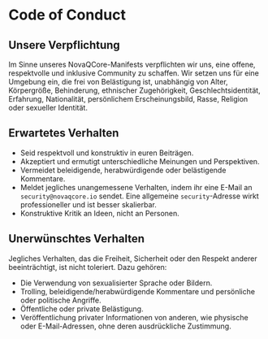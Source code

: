 # Code of Conduct

## Unsere Verpflichtung
Im Sinne unseres NovaQCore-Manifests verpflichten wir uns, eine offene, respektvolle und inklusive Community zu schaffen. Wir setzen uns für eine Umgebung ein, die frei von Belästigung ist, unabhängig von Alter, Körpergröße, Behinderung, ethnischer Zugehörigkeit, Geschlechtsidentität, Erfahrung, Nationalität, persönlichem Erscheinungsbild, Rasse, Religion oder sexueller Identität.

## Erwartetes Verhalten
* Seid respektvoll und konstruktiv in euren Beiträgen.
* Akzeptiert und ermutigt unterschiedliche Meinungen und Perspektiven.
* Vermeidet beleidigende, herabwürdigende oder belästigende Kommentare.
* Meldet jegliches unangemessene Verhalten, indem ihr eine E-Mail an `security@novaqcore.io` sendet. Eine allgemeine `security`-Adresse wirkt professioneller und ist besser skalierbar.
* Konstruktive Kritik an Ideen, nicht an Personen.

## Unerwünschtes Verhalten
Jegliches Verhalten, das die Freiheit, Sicherheit oder den Respekt anderer beeinträchtigt, ist nicht toleriert. Dazu gehören:
* Die Verwendung von sexualisierter Sprache oder Bildern.
* Trolling, beleidigende/herabwürdigende Kommentare und persönliche oder politische Angriffe.
* Öffentliche oder private Belästigung.
* Veröffentlichung privater Informationen von anderen, wie physische oder E-Mail-Adressen, ohne deren ausdrückliche Zustimmung.
